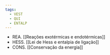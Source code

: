 ```yaml
---
tags:
  - VEST
  - QUI
  - ENTALP
---
```

- REA. [[Reações exotérmicas e endotérmicas]]
- HESS. [[Lei de Hess e entalpia de ligação]]
- CONS. [[Conservação da energia]]